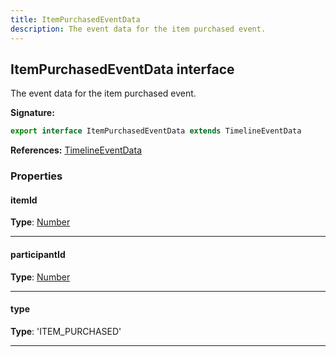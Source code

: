 ```yaml
---
title: ItemPurchasedEventData
description: The event data for the item purchased event.
---
```


## ItemPurchasedEventData interface

The event data for the item purchased event.

**Signature:**

```ts
export interface ItemPurchasedEventData extends TimelineEventData 
```

**References:** [TimelineEventData](/api/interfaces/timelineeventdata)

### Properties

#### itemId



**Type**: [Number](https://developer.mozilla.org/en-US/docs/Web/JavaScript/Reference/Global_Objects/Number)

---

#### participantId



**Type**: [Number](https://developer.mozilla.org/en-US/docs/Web/JavaScript/Reference/Global_Objects/Number)

---

#### type



**Type**: 'ITEM_PURCHASED'

---

